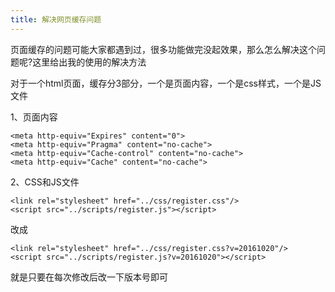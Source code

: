 ```yaml
---
title: 解决网页缓存问题
---
```


页面缓存的问题可能大家都遇到过，很多功能做完没起效果，那么怎么解决这个问题呢?这里给出我的使用的解决方法

对于一个html页面，缓存分3部分，一个是页面内容，一个是css样式，一个是JS文件

1、页面内容
```
<meta http-equiv="Expires" content="0">
<meta http-equiv="Pragma" content="no-cache">
<meta http-equiv="Cache-control" content="no-cache">
<meta http-equiv="Cache" content="no-cache">
```

2、CSS和JS文件

```
<link rel="stylesheet" href="../css/register.css"/>
<script src="../scripts/register.js"></script>

```

改成

```
<link rel="stylesheet" href="../css/register.css?v=20161020"/>
<script src="../scripts/register.js?v=20161020"></script>

```

就是只要在每次修改后改一下版本号即可